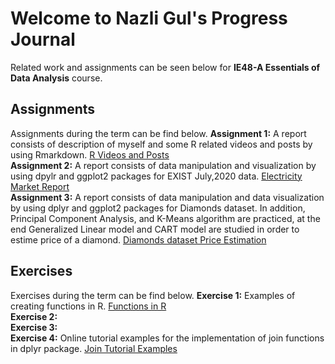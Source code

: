 # Welcome to Nazli Gul's Progress Journal
Related work and assignments can be seen below for **IE48-A Essentials of Data Analysis** course.


## Assignments
Assignments during the term can be find below.
**Assignment 1:**  A report consists of description of myself and some R related videos and posts by using Rmarkdown. [R Videos and Posts](https://pjournal.github.io/boun01-NazliGul/Assignment-1-RmarkdownFile_.html)<br>
**Assignment 2:** A report consists of data manipulation and visualization by using dpylr and ggplot2 packages for EXIST July,2020 data. [Electricity Market Report](https://pjournal.github.io/boun01-NazliGul/Assignment-2-July-Report.html)<br>
**Assignment 3:** A report consists of data manipulation and data visualization by using dplyr and ggplot2 packages for Diamonds dataset. In addition, Principal Component Analysis, and K-Means algorithm are practiced, at the end Generalized Linear model and CART model are studied in order to estime price of a diamond. [Diamonds dataset Price Estimation](https://pjournal.github.io/boun01-NazliGul/Assignment-2-July-Report.html)<br>

## Exercises
Exercises during the term can be find below.
**Exercise 1:** Examples of creating functions in R. [Functions in R](https://pjournal.github.io/boun01-NazliGul/Exercise-1.html)<br>
**Exercise 2:** <br>
**Exercise 3:** <br>
**Exercise 4:** Online tutorial examples for the implementation of join functions in dplyr package. [Join Tutorial Examples](https://pjournal.github.io/boun01-NazliGul/Exercise-3.html)<br>


